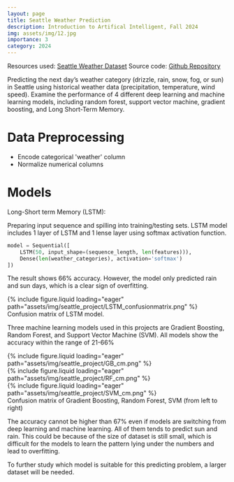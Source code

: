 ```yaml
---
layout: page
title: Seattle Weather Prediction
description: Introduction to Artifical Intelligent, Fall 2024
img: assets/img/12.jpg
importance: 3
category: 2024
---
```

Resources used:
[Seattle Weather Dataset](https://www.kaggle.com/datasets/petalme/seattle-weather-prediction-dataset)
Source code:
[Github Repository](https://github.com/cindyddang/SeattleWeatherPrediction?tab=readme-ov-file)

Predicting the next day’s weather category (drizzle, rain, snow, fog, or sun) in Seattle using historical weather data (precipitation, temperature, wind speed). Examine the performance of 4 different deep learning and machine learning models, including random forest, support vector machine, gradient boosting, and Long Short-Term Memory.

# Data Preprocessing
- Encode categorical 'weather' column
- Normalize numerical columns

# Models
Long-Short term Memory (LSTM):

Preparing input sequence and spilling into training/testing sets. LSTM model includes 1 layer of LSTM and 1 lense layer using softmax activation function.

```python
model = Sequential([
    LSTM(50, input_shape=(sequence_length, len(features))),
    Dense(len(weather_categories), activation='softmax')
])
```

The result shows 66% accuracy. However, the model only predicted rain and sun days, which is a clear sign of overfitting.

<div class="row">
    <div class="col-sm mt-3 mt-md-0">
        {% include figure.liquid loading="eager" path="assets/img/seattle_project/LSTM_confusionmatrix.png" %}
    </div>
</div>
<div class="caption">
    Confusion matrix of LSTM model.
</div>

Three machine learning models used in this projects are Gradient Boosting, Random Forest, and Support Vector Machine (SVM). All models show the accuracy within the range of 21-66%

<div class="row">
    <div class="col-sm mt-3 mt-md-0">
        {% include figure.liquid loading="eager" path="assets/img/seattle_project/GB_cm.png" %}
    </div>
    <div class="col-sm mt-3 mt-md-0">
        {% include figure.liquid loading="eager" path="assets/img/seattle_project/RF_cm.png" %}
    </div>
    <div class="col-sm mt-3 mt-md-0">
        {% include figure.liquid loading="eager" path="assets/img/seattle_project/SVM_cm.png" %}
    </div>
</div>
<div class="caption">
    Confusion matrix of Gradient Boosting, Random Forest, SVM (from left to right)
</div>

The accuracy cannot be higher than 67% even if models are switching from deep learning and machine learning. All of them tends to predict sun and rain. This could be because of the size of dataset is still small, which is difficult for the models to learn the pattern lying under the numbers and lead to overfitting.

To further study which model is suitable for this predicting problem, a larger dataset will be needed. 



